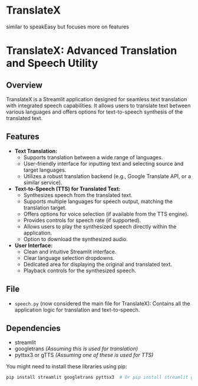 # TranslateX
similar to speakEasy but focuses more on features 
# TranslateX: Advanced Translation and Speech Utility

## Overview

TranslateX is a Streamlit application designed for seamless text translation with integrated speech capabilities. It allows users to translate text between various languages and offers options for text-to-speech synthesis of the translated text.

## Features

* **Text Translation:**
    * Supports translation between a wide range of languages.
    * User-friendly interface for inputting text and selecting source and target languages.
    * Utilizes a robust translation backend (e.g., Google Translate API, or a similar service).
* **Text-to-Speech (TTS) for Translated Text:**
    * Synthesizes speech from the translated text.
    * Supports multiple languages for speech output, matching the translation target.
    * Offers options for voice selection (if available from the TTS engine).
    * Provides controls for speech rate (if supported).
    * Allows users to play the synthesized speech directly within the application.
    * Option to download the synthesized audio.
* **User Interface:**
    * Clean and intuitive Streamlit interface.
    * Clear language selection dropdowns.
    * Dedicated area for displaying the original and translated text.
    * Playback controls for the synthesized speech.

## File

* `speech.py` (now considered the main file for TranslateX): Contains all the application logic for translation and text-to-speech.

## Dependencies

* streamlit
* googletrans  *(Assuming this is used for translation)*
* pyttsx3 or gTTS *(Assuming one of these is used for TTS)*

You might need to install these libraries using pip:

```bash
pip install streamlit googletrans pyttsx3  # Or pip install streamlit googletrans gTTS
